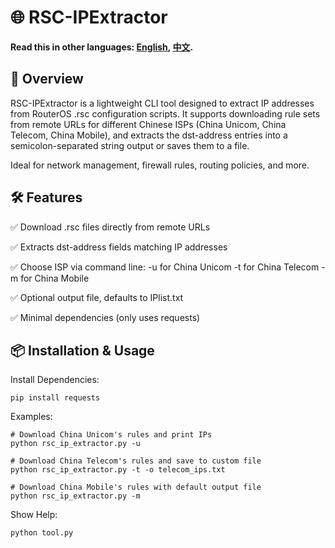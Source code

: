 # 🌐 RSC-IPExtractor
**Read this in other languages: [English](README.md), [中文](README_zh.md).**

## 📌 Overview
RSC-IPExtractor is a lightweight CLI tool designed to extract IP addresses from RouterOS .rsc configuration scripts. It supports downloading rule sets from remote URLs for different Chinese ISPs (China Unicom, China Telecom, China Mobile), and extracts the dst-address entries into a semicolon-separated string output or saves them to a file.

Ideal for network management, firewall rules, routing policies, and more.

## 🛠 Features
✅ Download .rsc files directly from remote URLs

✅ Extracts dst-address fields matching IP addresses

✅ Choose ISP via command line:
-u for China Unicom
-t for China Telecom
-m for China Mobile

✅ Optional output file, defaults to IPlist.txt

✅ Minimal dependencies (only uses requests)

## 📦 Installation & Usage
Install Dependencies:

    pip install requests

Examples:

    # Download China Unicom's rules and print IPs
    python rsc_ip_extractor.py -u

    # Download China Telecom's rules and save to custom file
    python rsc_ip_extractor.py -t -o telecom_ips.txt

    # Download China Mobile's rules with default output file
    python rsc_ip_extractor.py -m

Show Help:

    python tool.py
